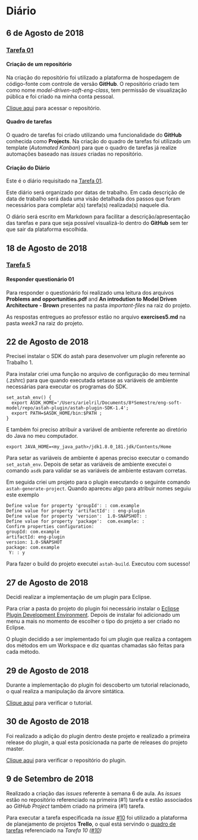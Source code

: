 # Diário

## 6 de Agosto de 2018

### [Tarefa 01](https://github.com/arielril/model-driven-soft-eng-class/issues/1)

#### Criação de um repositório

Na criação do repositório foi utilizado a plataforma de hospedagem de código-fonte com controle de versão **GitHub**. O repositório criado tem como nome *model-driven-soft-eng-class*, tem permissão de visualização pública e foi criado na minha conta pessoal.

[Clique aqui](https://github.com/arielril/model-driven-soft-eng-class) para acessar o repositório.

#### Quadro de tarefas

O quadro de tarefas foi criado utilizando uma funcionalidade do **GitHub** conhecida como **Projects**. Na criação do quadro de tarefas foi utilizado um template (*Automated Kanban*) para que o quadro de tarefas já realize automações baseado nas *issues* criadas no repositório.

#### Criação do Diário

Este é o diário requisitado na [Tarefa 01](https://github.com/arielril/model-driven-soft-eng-class/issues/1).

Este diário será organizado por datas de trabalho. Em cada descrição de data de trabalho será dada uma visão detalhada dos passos que foram necessários para completar a(s) tarefa(s) realizada(s) naquele dia.

O diário será escrito em Markdown para facilitar a descrição/apresentação das tarefas e para que seja possível visualizá-lo dentro do **GitHub** sem ter que sair da plataforma escolhida.

## 18 de Agosto de 2018

### [Tarefa 5](https://github.com/arielril/model-driven-soft-eng-class/issues/5)

#### Responder questionário 01

Para responder o questionário foi realizado uma leitura dos arquivos **Problems and opportunities.pdf** and **An introdution to Model Driven Architecture - Brown** presentes na pasta *important-files* na raiz do projeto.

As respostas entregues ao professor estão no arquivo **exercises5.md** na pasta *week3* na raiz do projeto.

## 22 de Agosto de 2018

Precisei instalar o SDK do astah para desenvolver um plugin referente ao Trabalho 1.

Para instalar criei uma função no arquivo de configuração do meu terminal (.zshrc) para que quando executada setasse as variáveis de ambiente necessárias para executar os programas do SDK.

```shell
set_astah_env() {
  export ASDK_HOME='/Users/arielril/Documents/8ºSemestre/eng-soft-model/repo/astah-plugin/astah-plugin-SDK-1.4';
  export PATH=$ASDK_HOME/bin:$PATH ;
}
```

E também foi preciso atribuir a variável de ambiente referente ao diretório do Java no meu computador.

```shell
export JAVA_HOME=<my_java_path>/jdk1.8.0_181.jdk/Contents/Home
```

Para setar as variáveis de ambiente é apenas preciso executar o comando `set_astah_env`. Depois de setar as variáveis de ambiente executei o comando `asdk` para validar se as variáveis de ambiente estavam corretas.

Em seguida criei um projeto para o plugin executando o seguinte comando `astah-generate-project`. Quando apareceu algo para atribuir nomes seguiu este exemplo

```text
Define value for property 'groupId': : com.example
Define value for property 'artifactId': : eng-plugin
Define value for property 'version':  1.0-SNAPSHOT: :
Define value for property 'package':  com.example: :
Confirm properties configuration:
groupId: com.example
artifactId: eng-plugin
version: 1.0-SNAPSHOT
package: com.example
 Y: : y
```

Para fazer o build do projeto executei `astah-build`. Executou com sucesso!

## 27 de Agosto de 2018

Decidi realizar a implementação de um plugin para Eclipse.

Para criar a pasta do projeto do plugin foi necessário instalar o [Eclipse Plugin Development Environment](https://www.eclipse.org/pde/). Depois de instalar foi adicionado um menu a mais no momento de escolher o tipo do projeto a ser criado no Eclipse.

O plugin decidido a ser implementado foi um plugin que realiza a contagem dos métodos em um Workspace e diz quantas chamadas são feitas para cada método.

## 29 de Agosto de 2018

Durante a implementação do plugin foi descoberto um tutorial relacionado, o qual realiza a manipulação da árvore sintática.

[Clique aqui](https://www.programcreek.com/2012/06/count-total-number-of-methods-in-a-java-project/) para verificar o tutorial.

## 30 de Agosto de 2018

Foi realizado a adição do plugin dentro deste projeto e realizado a primeira release do plugin, a qual esta posicionada na parte de releases do projeto master.

[Clique aqui](https://github.com/arielril/model-driven-soft-eng-class/tree/master/org.plugin.method-counter) para verificar o repositório do plugin.

## 9 de Setembro de 2018

Realizado a criação das *issues* referente à semana 6 de aula. As *issues* estão no repositório referenciado na primeira (#1) tarefa e estão associados ao *GitHub Project* também criado na primeira (#1) tarefa.

Para executar a tarefa especificada na *issue* [#10](https://github.com/arielril/model-driven-soft-eng-class/issues/10) foi utilizado a plataforma de planejamento de projetos **Trello**, o qual está servindo o [quadro de tarefas](https://trello.com/b/8BS2JIN4) referenciado na *Tarefa 10 ([#10](https://github.com/arielril/model-driven-soft-eng-class/issues/10))*

